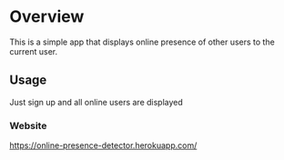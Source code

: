 # Overview
This is a simple app that displays online presence of other users to the current user.

## Usage
Just sign up and all online users are displayed

### Website
https://online-presence-detector.herokuapp.com/
